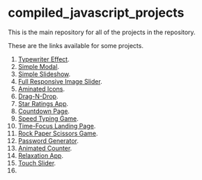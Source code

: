 # compiled_javascript_projects

This is the main repository for all of the projects in the repository.

These are the links available for some projects. 

1.  [Typewriter Effect](https://jey-typewriter-effect.netlify.app/).
2.  [Simple Modal](https://jey-simple-modal.netlify.app/).
3.  [Simple Slideshow](https://jey-slideshow.netlify.app/).
4.  [Full Responsive Image Slider](https://jey-full-responsive-image-slider.netlify.app/).
5.  [Aminated Icons](https://jey-animated-icons.netlify.app/).
6.  [Drag-N-Drop](https://jey-drag-n-drop.netlify.app/).
7.  [Star Ratings App](https://jeyjs-ratings-app.netlify.app/).
8.  [Countdown Page](https://jeyjs-countdown-page.netlify.app/).
9.  [Speed Typing Game](https://jeyjs-speed-typing-project.netlify.app/).
10.  [Time-Focus Landing Page](https://jeyjs-time-focus-landing.netlify.app/).
11.  [Rock Paper Scissors Game](https://jeyjs-rps-game.netlify.app/).
12.  [Password Generator](https://jeyjs-password-generator.netlify.app/).
13.  [Animated Counter](https://jeyjs-animated-counter.netlify.app/).
14.  [Relaxation App](https://jeyjs-relaxer-app.netlify.app/).
15.  [Touch Slider](https://jeyjs-touch-slider.netlify.app/).
16.  
